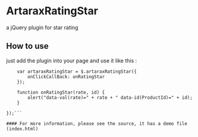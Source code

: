 # ArtaraxRatingStar
a jQuery plugin for star rating


## How to use
just add the plugin into your page and use it like this :

```$(function () {
    var artaraxRatingStar = $.artaraxRatingStar({
        onClickCallBack: onRatingStar
    });

    function onRatingStar(rate, id) {
        alert("data-val(rate)=" + rate + " data-id(ProductId)=" + id);
    }

});```

#### For more information, please see the source, it has a demo file (index.html)
